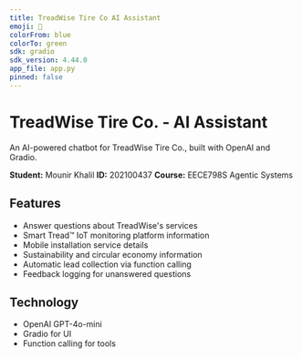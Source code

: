 ```yaml
---
title: TreadWise Tire Co AI Assistant
emoji: 🚗
colorFrom: blue
colorTo: green
sdk: gradio
sdk_version: 4.44.0
app_file: app.py
pinned: false
---
```


# TreadWise Tire Co. - AI Assistant

An AI-powered chatbot for TreadWise Tire Co., built with OpenAI and Gradio.

**Student:** Mounir Khalil
**ID:** 202100437
**Course:** EECE798S Agentic Systems

## Features

- Answer questions about TreadWise's services
- Smart Tread™ IoT monitoring platform information
- Mobile installation service details
- Sustainability and circular economy information
- Automatic lead collection via function calling
- Feedback logging for unanswered questions

## Technology

- OpenAI GPT-4o-mini
- Gradio for UI
- Function calling for tools
